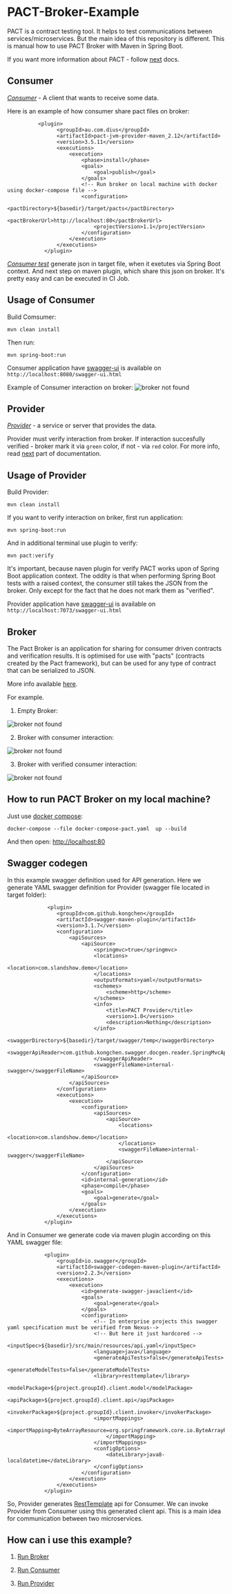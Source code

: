 # PACT-Broker-Example
PACT is a contract testing tool. 
It helps to test communications between services/microservices.
But the main idea of this repository is different. 
This is manual how to use PACT Broker with Maven in Spring Boot.


If you want more information about PACT - follow [next](https://docs.pact.io/ "PACT") docs.

## Consumer
[*Consumer*](https://github.com/SlandShow/PACT-Broker-Example/tree/master/Consumer "Consumer") - A client that wants to receive some data.

Here is an example of how consumer share pact files on broker:
```
          <plugin>
                <groupId>au.com.dius</groupId>
                <artifactId>pact-jvm-provider-maven_2.12</artifactId>
                <version>3.5.11</version>
                <executions>
                    <execution>
                        <phase>install</phase>
                        <goals>
                            <goal>publish</goal>
                        </goals>
                        <!-- Run broker on local machine with docker using docker-compose file -->
                        <configuration>
                            <pactDirectory>${basedir}/target/pacts</pactDirectory>
                            <pactBrokerUrl>http://localhost:80</pactBrokerUrl>
                            <projectVersion>1.1</projectVersion>
                        </configuration>
                    </execution>
                </executions>
            </plugin>
```

[*Consumer test*](https://github.com/SlandShow/PACT-Broker-Example/blob/master/Consumer/src/test/java/comslandshow/demo/DemoApplicationTests.java "consumer test") generate json in target file, when it exetutes via Spring Boot context. And next step on maven plugin, which share this json on broker. It's pretty easy and can be executed in CI Job.

## Usage of Consumer

Build Comsumer:
```
mvn clean install
```

Then run:
```
mvn spring-boot:run
```

Consumer application have [swagger-ui](https://swagger.io/tools/swagger-ui/ "Swagger UI") is available on `http://localhost:8080/swagger-ui.html`

Example of Consumer interaction on broker:
![broker not found](https://i.ibb.co/G3677qp/2019-06-02-15-56-38.png)

## Provider
[*Provider*](https://github.com/SlandShow/PACT-Broker-Example/tree/master/Provider "Provider") - a service or server that provides the data.

Provider must verify interaction from broker. If interaction succesfully verified - broker mark it via `green` color, if not - via `red` color.
For more info, read [next](https://github.com/SlandShow/PACT-Broker-Example/new/master?readme=1#broker) part of documentation.

## Usage of Provider

Build Provider:
```
mvn clean install
```

If you want to verify interaction on briker, first run application:
```
mvn spring-boot:run
```

And in additional terminal use plugin to verify:
```
mvn pact:verify
```
It's important, because naven plugin for verify PACT works upon of Spring Boot application context. 
The oddity is that when performing Spring Boot tests with a raised context, the consumer still takes the JSON from the broker. Only except for the fact that he does not mark them as "verified".

Provider application have [swagger-ui](https://swagger.io/tools/swagger-ui/ "Swagger UI") is available on `http://localhost:7073/swagger-ui.html`

## Broker
The Pact Broker is an application for sharing for consumer driven contracts and verification results. It is optimised for use with "pacts" (contracts created by the Pact framework), but can be used for any type of contract that can be serialized to JSON.

More info available [here](https://github.com/pact-foundation/pact_broker "Broker").

For example.

1. Empty Broker:

![broker not found](https://i.ibb.co/cJGSCSk/2019-06-01-00-55-45.png)

2. Broker with consumer interaction:

![broker not found](https://i.ibb.co/n8C8Pmg/2019-06-01-00-55-56.png)

3. Broker with verified consumer interaction:

![broker not found](https://i.ibb.co/rsRdRMp/2019-06-01-01-05-55.png)

## How to run PACT Broker on my local machine?
Just use [docker compose](https://docs.docker.com/compose/overview/ "docker compose"):
```
docker-compose --file docker-compose-pact.yaml  up --build
```
And then open:
[http://localhost:80](http://localhost:80)

## Swagger codegen
In this example swagger definition used for API generation. Here we generate YAML swagger definition for Provider (swagger file located in target folder):
```
             <plugin>
                <groupId>com.github.kongchen</groupId>
                <artifactId>swagger-maven-plugin</artifactId>
                <version>3.1.7</version>
                <configuration>
                    <apiSources>
                        <apiSource>
                            <springmvc>true</springmvc>
                            <locations>
                                <location>com.slandshow.demo</location>
                            </locations>
                            <outputFormats>yaml</outputFormats>
                            <schemes>
                                <scheme>http</scheme>
                            </schemes>
                            <info>
                                <title>PACT Provider</title>
                                <version>1.0</version>
                                <description>Nothing</description>
                            </info>
                            <swaggerDirectory>${basedir}/target/swagger/temp</swaggerDirectory>
                            <swaggerApiReader>com.github.kongchen.swagger.docgen.reader.SpringMvcApiReader
                            </swaggerApiReader>
                            <swaggerFileName>internal-swagger</swaggerFileName>
                        </apiSource>
                    </apiSources>
                </configuration>
                <executions>
                    <execution>
                        <configuration>
                            <apiSources>
                                <apiSource>
                                    <locations>
                                        <location>com.slandshow.demo</location>
                                    </locations>
                                    <swaggerFileName>internal-swagger</swaggerFileName>
                                </apiSource>
                            </apiSources>
                        </configuration>
                        <id>internal-generation</id>
                        <phase>compile</phase>
                        <goals>
                            <goal>generate</goal>
                        </goals>
                    </execution>
                </executions>
            </plugin>
```

And in Consumer we generate code via maven plugin according on this YAML swagger file:
```
            <plugin>
                <groupId>io.swagger</groupId>
                <artifactId>swagger-codegen-maven-plugin</artifactId>
                <version>2.2.3</version>
                <executions>
                    <execution>
                        <id>generate-swagger-javaclient</id>
                        <goals>
                            <goal>generate</goal>
                        </goals>
                        <configuration>
                            <!-- In enterprise projects this swagger yaml specification must be verified from Nexus-->
                            <!-- But here it just hardcored -->
                            <inputSpec>${basedir}/src/main/resources/api.yaml</inputSpec>
                            <language>java</language>
                            <generateApiTests>false</generateApiTests>
                            <generateModelTests>false</generateModelTests>
                            <library>resttemplate</library>
                            <modelPackage>${project.groupId}.client.model</modelPackage>
                            <apiPackage>${project.groupId}.client.api</apiPackage>
                            <invokerPackage>${project.groupId}.client.invoker</invokerPackage>
                            <importMappings>
                                <importMapping>ByteArrayResource=org.springframework.core.io.ByteArrayResource
                                </importMapping>
                            </importMappings>
                            <configOptions>
                                <dateLibrary>java8-localdatetime</dateLibrary>
                            </configOptions>
                        </configuration>
                    </execution>
                </executions>
            </plugin>
```

So, Provider generates [RestTemplate](https://www.baeldung.com/rest-template "RestTemplate") api for Consumer. We can invoke Provider from Consumer using this generated client api. This is a main idea for communication between two microservices.

## How can i use this example?

1. [Run Broker](https://github.com/SlandShow/PACT-Broker-Example#how-to-run-pact-broker-on-my-local-machine "Run Broker")

2. [Run Consumer](https://github.com/SlandShow/PACT-Broker-Example/blob/master/README.md#usage-of-consumer "How to run consumer")

3. [Run Provider](https://github.com/SlandShow/PACT-Broker-Example#usage-of-provider "How to run provider")
